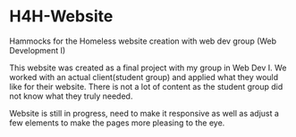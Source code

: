 # H4H-Website
Hammocks for the Homeless website creation with web dev group (Web Development I)

This website was created as a final project with my group in Web Dev I. We worked with an actual client(student group) and applied what they would like for their website. There is not a lot of content as the student group did not know what they truly needed. 

Website is still in progress, need to make it responsive as well as adjust a few elements to make the pages more pleasing to the eye.

